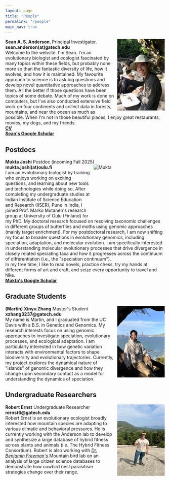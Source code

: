 ```yaml
---
layout: page
title: "People"
permalink: "/people"
main_nav: true
---
```


<style>
img {
	float:right;
	margin: 0 0 10px 10px;
}
</style>

<p>
  <b>Sean A. S. Anderson. </b> Principal Investigator. <img src="/assets/sean_suriname_riverside2.jpg" alt="Sean riverside" style="width:150px;height:225px;">
  <br><b>sean.anderson(at)gatech.edu </b>
  <br>Welcome to the website. I'm Sean. I'm an evolutionary biologist and ecologist fascinated by many topics within these fields, but probably none more so than the fantastic diversity of life, how it evolves, and how it is maintained. My favourite approach to science is to ask big questions and develop novel quantitative approaches to address them. All the better if those questions have been topics of some debate. Much of my work is done on computers, but I've also conducted extensive field work on four continents and collect data in forests, mountains, and near the ocean as much as possible. When I'm not in those beautiful places, I enjoy great restaurants, movies, my dogs, and my friends. 
  <br><a href="https://github.com/SeanASAnderson/CV/blob/main/AndersonSean.CV.2023.pdf"><b>CV</b></a>
  <br><a href="https://scholar.google.com/citations?user=xfDBp1sAAAAJ&hl=en"><b>Sean's Google Scholar</b></a>
  
</p>

<h2>Postdocs</h2>
<p>
  <b>Mukta Joshi</b> Postdoc (incoming Fall 2025) <img src="/assets/mukta_joshi.jpg" alt="Mukta" style="width:225px;height:150px;">
  <br><b>mukta.joshi(at)oulu.fi</b>
   <br> I am an evolutionary biologist by training who enjoys working on exciting questions, and learning about new tools and technologies while doing so. After completing my undergraduate studies at Indian Institute of Science Education and Research (IISER), Pune in India, I joined Prof. Marko Mutanen's research group at University of Oulu (Finland) for my PhD. My doctoral research focused on resolving taxonomic challenges in different groups of butterflies and moths using genomic approaches (mainly target enrichment). For my postdoctoral research, I am now shifting my focus to broader questions in evolutionary genomics, including speciation, adaptation, and molecular evolution. I am specifically interested in understanding molecular evolutionary processes that drive divergence in closely related speciating taxa and how it progresses across the continuum of differentiation (i.e., the "speciation continuum"). 
 <br> In my free time, I like to read novels, practice chess, try my hands at different forms of art and craft, and seize every opportunity to travel and hike. 
  <br><a href="https://scholar.google.com/citations?user=mo4_xd0AAAAJ&hl=en"><b>Mukta's Google Scholar</b></a>
</p>

<h2>Graduate Students</h2>
<p>
  <b>(Martin) Xinyu Zhang</b> Master's Student <img src="/assets/martin_zhang.jpg" alt="Martin" style="width:150px;height:225px;">
  <br><b>xzhang3237@gatech.edu</b>
   <br> My name is Martin, and I graduated from the UC Davis with a B.S. in Genetics and Genomics. My research interests focus on using genomic approaches to investigate speciation, evolutionary processes, and ecological adaptation. I am particularly interested in how genetic variation interacts with environmental factors to shape biodiversity and evolutionary trajectories. Currently, my project explores the dynamical nature of "islands" of genomic divergence and how they change upon secondary contact as a model for understanding the dynamics of speciation.
</p>

<h2>Undergraduate Researchers</h2>
<p>
  <b>Robert Ernst</b> Undergraduate Researcher <img src="/assets/robert_ernst.jpg" alt="Bobby" style="width:150px;height:225px;">
  <br><b>rernst6@gatech.edu</b>
   <br> Robert Ernst is an evolutionary ecologist broadly interested how mountain species are adapting to various climatic and behavioral pressures. He is currently working with the Anderson lab to develop and synthesize a large database of hybrid fitness across plants and animals (i.e. The Hybrid Fitness Consortium). Robert is also working with <a href="https://benjamingfreeman.com/"><i>Dr. Benjamin Freeman's </i></a> Mountain bird lab on an analysis of large citizen science databases to demonstrate how cowbird nest parasitism strategies change over their range.
</p>



